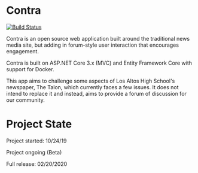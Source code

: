 # Contra

[![Build Status](https://travis-ci.com/SDBagel/Contra.svg?branch=master)](https://travis-ci.com/SDBagel/OpenTalon)

Contra is an open source web application built around the traditional news media site, but adding in forum-style user interaction that encourages engagement.

Contra is built on ASP.NET Core 3.x (MVC) and Entity Framework Core with support for Docker. 

This app aims to challenge some aspects of Los Altos High School's newspaper, The Talon, which currently faces a few issues. It does not intend to replace it and instead, aims to provide a forum of discussion for our community.

# Project State
Project started: 10/24/19

Project ongoing (Beta)

Full release: 02/20/2020